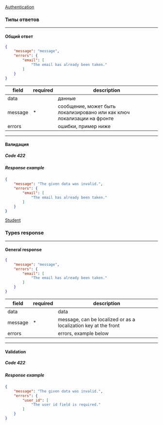 
[Authentication](Authentication)  


### Типы ответов

---


#### Общий ответ
```json
{
    "message": "message",
    "errors": {
        "email": [
            "The email has already been taken."
        ]
    }
}
```
| field | required  | description  | 
|---|---|---|
| data  |   | данные  |
| message  | *  |  сообщение, может быть локализировано или как ключ локализации на фронте |
| errors  |   |  ошибки, пример ниже |


---

#### Валидация

##### Code 422
##### Response example
```json
{
    "message": "The given data was invalid.",
    "errors": {
        "email": [
            "The email has already been taken."
        ]
    }
}
```

[Student](Student)  


### Types response

---


#### General response
```json
{
    "message": "message",
    "errors": {
        "email": [
            "The email has already been taken."
        ]
    }
}
```
| field   | required  | description                                                     | 
| ------- | --------- | --------------------------------------------------------------- |
| data    |           | data                                                            |       
| message | *         | message, can be localized or as a localization key at the front |
| errors  |           | errors, example below                                           |


---

#### Validation

##### Code 422
##### Response example
```json
{
    "message": "The given data was invalid.",
    "errors": {
        "user_id": [
            "The user id field is required."
        ]
    }
}
```
